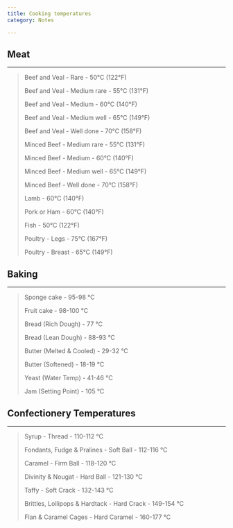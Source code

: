 ```yaml
---
title: Cooking temperatures
category: Notes

---
```


## Meat

--- 

> Beef and Veal - Rare - 50°C (122°F)
>
> Beef and Veal - Medium rare - 55°C (131°F)
>
> Beef and Veal - Medium - 60°C (140°F) 
>
> Beef and Veal - Medium well - 65°C (149°F)
>
> Beef and Veal - Well done - 70°C (158°F)
>
> Minced Beef - Medium rare - 55°C (131°F)
>
> Minced Beef - Medium - 60°C (140°F) 
>
> Minced Beef - Medium well - 65°C (149°F)
>
> Minced Beef - Well done - 70°C (158°F)
>
> Lamb - 60°C (140°F) 
>
> Pork or Ham - 60°C (140°F)   
>
> Fish - 50°C (122°F)
>
> Poultry - Legs - 75°C (167°F)
>
> Poultry - Breast - 65°C (149°F)

## Baking

---

> Sponge cake - 95-98 °C
>
> Fruit cake - 98-100 °C 
>
> Bread (Rich Dough) - 77 °C 
>
> Bread (Lean Dough) - 88-93 °C 
>
> Butter (Melted & Cooled) - 29-32 °C
>
> Butter (Softened) - 18-19 °C
>
> Yeast (Water Temp) - 41-46 °C
>
> Jam (Setting Point) -  105 °C

## Confectionery Temperatures

---

>Syrup - Thread - 110-112 °C 
>
>Fondants, Fudge & Pralines - Soft Ball - 112-116 °C
>
>Caramel - Firm Ball - 118-120 °C  
>
>Divinity & Nougat - Hard Ball - 121-130 °C
>
>Taffy - Soft Crack - 132-143 °C 
>
>Brittles, Lollipops & Hardtack - Hard Crack - 149-154 °C
>
>Flan & Caramel Cages - Hard Caramel - 160-177 °C

